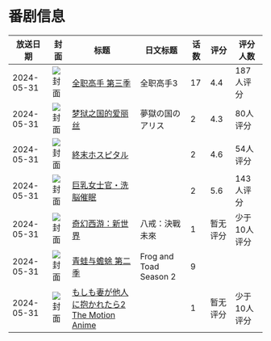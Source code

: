# 番剧信息

|放送日期|封面|标题|日文标题|话数|评分|评分人数|
|---|---|---|---|---|---|---|
|2024-05-31|![封面](https://lain.bgm.tv/pic/cover/c/43/a3/345806_46x5u.jpg)|[全职高手 第三季](https://bangumi.tv/subject/345806)|全职高手3|17|4.4|187人评分|
|2024-05-31|![封面](https://bangumi.tv/img/no_icon_subject.png)|[梦狱之国的爱丽丝](https://bangumi.tv/subject/482159)|夢獄の国のアリス|2|4.3|80人评分|
|2024-05-31|![封面](https://bangumi.tv/img/no_icon_subject.png)|[終末ホスピタル](https://bangumi.tv/subject/482160)||2|4.6|54人评分|
|2024-05-31|![封面](https://bangumi.tv/img/no_icon_subject.png)|[巨乳女士官・洗脳催眠](https://bangumi.tv/subject/482764)||2|5.6|143人评分|
|2024-05-31|![封面](https://lain.bgm.tv/pic/cover/c/3f/14/488942_sWuGX.jpg)|[奇幻西游：新世界](https://bangumi.tv/subject/488942)|八戒：決戰未來|1|暂无评分|少于10人评分|
|2024-05-31|![封面](https://lain.bgm.tv/pic/cover/c/7a/e4/494842_vL8l0.jpg)|[青蛙与蟾蜍 第二季](https://bangumi.tv/subject/494842)|Frog and Toad Season 2|9|||
|2024-05-31|![封面](https://bangumi.tv/img/no_icon_subject.png)|[もしも妻が他人に抱かれたら2 The Motion Anime](https://bangumi.tv/subject/516198)||1|暂无评分|少于10人评分|
